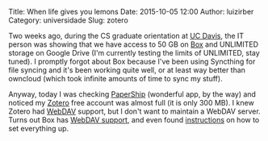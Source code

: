 Title: When life gives you lemons
Date: 2015-10-05 12:00
Author: luizirber
Category: universidade
Slug: zotero

Two weeks ago,
during the CS graduate orientation at [UC Davis][1],
the IT person was showing that we have access to 50 GB on [Box][2] and UNLIMITED storage on Google Drive
(I'm currently testing the limits of UNLIMITED, stay tuned).
I promptly forgot about Box because I've been using Syncthing for file syncing and it's been working quite well,
or at least way better than owncloud (which took infinite amounts of time to sync my stuff).

Anyway,
today I was checking [PaperShip][3] (wonderful app, by the way)
and noticed my [Zotero][4] free account was almost full (it is only 300 MB).
I knew Zotero had [WebDAV][5] support,
but I don't want to maintain a WebDAV server.
Turns out Box has [WebDAV support][6],
and even found [instructions][7] on how to set everything up.

[1]: http://ucdavis.edu
[2]: https://ucdavis.box.com/
[3]: http://www.papershipapp.com/
[4]: https://www.zotero.org/
[5]: https://www.zotero.org/support/sync#webdav
[6]: https://support.box.com/hc/en-us/articles/200519748-Does-Box-support-WebDAV-
[7]: http://web.archive.org/web/20180617051357/http://guides.library.cornell.edu/zotero_to_Box

